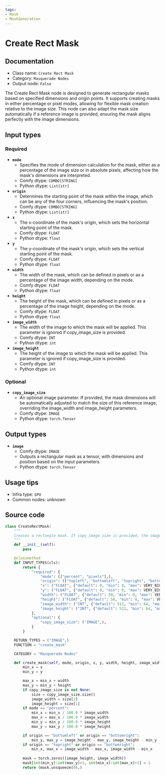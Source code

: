 ```yaml
---
tags:
- Mask
- MaskGeneration
---
```


# Create Rect Mask
## Documentation
- Class name: `Create Rect Mask`
- Category: `Masquerade Nodes`
- Output node: `False`

The Create Rect Mask node is designed to generate rectangular masks based on specified dimensions and origin points. It supports creating masks in either percentage or pixel modes, allowing for flexible mask creation relative to the image size. This node can also adapt the mask size automatically if a reference image is provided, ensuring the mask aligns perfectly with the image dimensions.
## Input types
### Required
- **`mode`**
    - Specifies the mode of dimension calculation for the mask, either as a percentage of the image size or in absolute pixels, affecting how the mask's dimensions are interpreted.
    - Comfy dtype: `COMBO[STRING]`
    - Python dtype: `List[str]`
- **`origin`**
    - Determines the starting point of the mask within the image, which can be any of the four corners, influencing the mask's position.
    - Comfy dtype: `COMBO[STRING]`
    - Python dtype: `List[str]`
- **`x`**
    - The x-coordinate of the mask's origin, which sets the horizontal starting point of the mask.
    - Comfy dtype: `FLOAT`
    - Python dtype: `float`
- **`y`**
    - The y-coordinate of the mask's origin, which sets the vertical starting point of the mask.
    - Comfy dtype: `FLOAT`
    - Python dtype: `float`
- **`width`**
    - The width of the mask, which can be defined in pixels or as a percentage of the image width, depending on the mode.
    - Comfy dtype: `FLOAT`
    - Python dtype: `float`
- **`height`**
    - The height of the mask, which can be defined in pixels or as a percentage of the image height, depending on the mode.
    - Comfy dtype: `FLOAT`
    - Python dtype: `float`
- **`image_width`**
    - The width of the image to which the mask will be applied. This parameter is ignored if copy_image_size is provided.
    - Comfy dtype: `INT`
    - Python dtype: `int`
- **`image_height`**
    - The height of the image to which the mask will be applied. This parameter is ignored if copy_image_size is provided.
    - Comfy dtype: `INT`
    - Python dtype: `int`
### Optional
- **`copy_image_size`**
    - An optional image parameter. If provided, the mask dimensions will be automatically adjusted to match the size of this reference image, overriding the image_width and image_height parameters.
    - Comfy dtype: `IMAGE`
    - Python dtype: `torch.Tensor`
## Output types
- **`image`**
    - Comfy dtype: `IMAGE`
    - Outputs a rectangular mask as a tensor, with dimensions and position based on the input parameters.
    - Python dtype: `torch.Tensor`
## Usage tips
- Infra type: `GPU`
- Common nodes: unknown


## Source code
```python
class CreateRectMask:
    """
    Creates a rectangle mask. If copy_image_size is provided, the image_width and image_height parameters are ignored and the size of the given images will be used instead.
    """
    def __init__(self):
        pass

    @classmethod
    def INPUT_TYPES(cls):
        return {
            "required": {
                "mode": (["percent", "pixels"],),
                "origin": (["topleft", "bottomleft", "topright", "bottomright"],),
                "x": ("FLOAT", {"default": 0, "min": 0, "max": VERY_BIG_SIZE, "step": 1}),
                "y": ("FLOAT", {"default": 0, "min": 0, "max": VERY_BIG_SIZE, "step": 1}),
                "width": ("FLOAT", {"default": 50, "min": 0, "max": VERY_BIG_SIZE, "step": 1}),
                "height": ("FLOAT", {"default": 50, "min": 0, "max": VERY_BIG_SIZE, "step": 1}),
                "image_width": ("INT", {"default": 512, "min": 64, "max": VERY_BIG_SIZE, "step": 64}),
                "image_height": ("INT", {"default": 512, "min": 64, "max": VERY_BIG_SIZE, "step": 64}),
            },
            "optional": {
                "copy_image_size": ("IMAGE",),
            }
        }

    RETURN_TYPES = ("IMAGE",)
    FUNCTION = "create_mask"

    CATEGORY = "Masquerade Nodes"

    def create_mask(self, mode, origin, x, y, width, height, image_width, image_height, copy_image_size = None):
        min_x = x
        min_y = y

        max_x = min_x + width
        max_y = min_y + height
        if copy_image_size is not None:
            size = copy_image_size.size()
            image_width = size[2]
            image_height = size[1]
        if mode == "percent":
            min_x = min_x / 100.0 * image_width
            max_x = max_x / 100.0 * image_width
            min_y = min_y / 100.0 * image_height
            max_y = max_y / 100.0 * image_height

        if origin == "bottomleft" or origin == "bottomright":
            min_y, max_y = image_height - max_y, image_height - min_y
        if origin == "topright" or origin == "bottomright":
            min_x, max_x = image_width - max_x, image_width - min_x
            
        mask = torch.zeros((image_height, image_width))
        mask[int(min_y):int(max_y)+1, int(min_x):int(max_x)+1] = 1
        return (mask.unsqueeze(0),)

```
